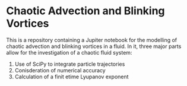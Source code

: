 # Chaotic Advection and Blinking Vortices
This is a repository containing a Jupiter notebook for the modelling of chaotic advection and blinking vortices in a fluid. In it, three major parts allow for the investigation of a chaotic fluid system:
1. Use of SciPy to integrate particle trajectories
2. Conisderation of numerical accuracy
3. Calculation of a finit etime Lyupanov exponent
